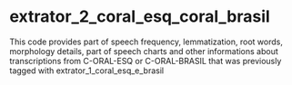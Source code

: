# extrator_2_coral_esq_coral_brasil
This code provides part of speech frequency, lemmatization, root words, morphology details, part of speech charts and other informations about transcriptions from C-ORAL-ESQ or C-ORAL-BRASIL that was previously tagged with extrator_1_coral_esq_e_brasil 
